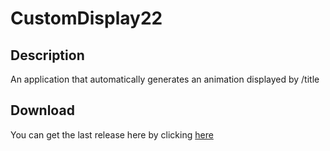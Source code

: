 # CustomDisplay22

## Description
An application that automatically generates an animation displayed by /title

## Download
You can get the last release here by clicking [here](https://github.com/Julioxidop/CustomDisplay22/releases/tag/1.1)
